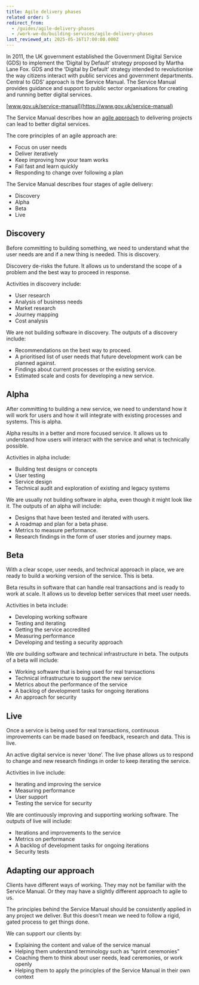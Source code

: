 ```yaml
---
title: Agile delivery phases
related order: 5
redirect_from:
  - /guides/agile-delivery-phases
  - /work-we-do/building-services/agile-delivery-phases
last_reviewed_at: 2025-05-16T17:00:00.000Z
---
```

In 2011, the UK government established the Government Digital Service (GDS) to
implement the ‘Digital by Default’ strategy proposed by Martha Lane Fox. GDS and
the ‘Digital by Default’ strategy intended to revolutionise the way citizens
interact with public services and government departments. Central to GDS’
approach is the Service Manual. The Service Manual provides guidance and support
to public sector organisations for creating and running better digital services.

[www.gov.uk/service-manual](https://www.gov.uk/service-manual)

The Service Manual describes how an
[agile approach](https://agilemanifesto.org/) to delivering projects can lead to
better digital services.

The core principles of an agile approach are:

* Focus on user needs
* Deliver iteratively
* Keep improving how your team works
* Fail fast and learn quickly
* Responding to change over following a plan

The Service Manual describes four stages of agile delivery:

* Discovery
* Alpha
* Beta
* Live

## Discovery

Before committing to building something, we need to understand what the user
needs are and if a new thing is needed. This is discovery.

Discovery de-risks the future. It allows us to understand the scope of a problem
and the best way to proceed in response.

Activities in discovery include:

* User research
* Analysis of business needs
* Market research
* Journey mapping
* Cost analysis

We are not building software in discovery. The outputs of a discovery
include:

* Recommendations on the best way to proceed.
* A prioritised list of user needs that future development work can be planned
  against.
* Findings about current processes or the existing service.
* Estimated scale and costs for developing a new service.

## Alpha

After committing to building a new service, we need to understand how it will
work for users and how it will integrate with existing processes and systems.
This is alpha.

Alpha results in a better and more focused service. It allows us to understand
how users will interact with the service and what is technically possible.

Activities in alpha include:

* Building test designs or concepts
* User testing
* Service design
* Technical audit and exploration of existing and legacy systems

We are usually not building software in alpha, even though it might look like
it. The outputs of an alpha will include:

* Designs that have been tested and iterated with users.
* A roadmap and plan for a beta phase.
* Metrics to measure performance.
* Research findings in the form of user stories and journey maps.

## Beta

With a clear scope, user needs, and technical approach in place, we are ready to
build a working version of the service. This is beta.

Beta results in software that can handle real transactions and is ready to work
at scale. It allows us to develop better services that meet user needs.

Activities in beta include:

* Developing working software
* Testing and iterating
* Getting the service accredited
* Measuring performance
* Developing and testing a security approach

We *are* building software and technical infrastructure in beta. The outputs
of a beta will include:

* Working software that is being used for real transactions
* Technical infrastructure to support the new service
* Metrics about the performance of the service
* A backlog of development tasks for ongoing iterations
* An approach for security

## Live

Once a service is being used for real transactions, continuous improvements can
be made based on feedback, research and data. This is live.

An active digital service is never ‘done’. The live phase allows us to respond
to change and new research findings in order to keep iterating the service.

Activities in live include:

* Iterating and improving the service
* Measuring performance
* User support
* Testing the service for security

We are continuously improving and supporting working software. The outputs
of live will include:

* Iterations and improvements to the service
* Metrics on performance
* A backlog of development tasks for ongoing iterations
* Security tests

## Adapting our approach

Clients have different ways of working. They may not be familiar with the
Service Manual. Or they may have a slightly different approach to agile to us.

The principles behind the Service Manual should be consistently applied in any
project we deliver. But this doesn’t mean we need to follow a rigid, gated
process to get things done.

We can support our clients by:

* Explaining the content and value of the service manual
* Helping them understand terminology such as “sprint ceremonies”
* Coaching them to think about user needs, lead ceremonies, or work openly
* Helping them to apply the principles of the Service Manual in their own
  context
